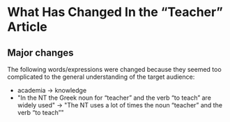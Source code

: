 # What Has Changed In the “Teacher” Article

## Major changes
The following words/expressions were changed because they seemed too complicated to the general understanding of the target audience:
- academia -> knowledge
- "In the NT the Greek noun for “teacher” and the verb “to teach” are widely used" -> "The NT uses a lot of times the noun  “teacher” and the verb “to teach”"

